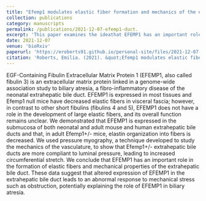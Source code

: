 ```yaml
---
title: "Efemp1 modulates elastic fiber formation and mechanics of the extrahepatic bile duct"
collection: publications
category: manuscripts
permalink: /publications/2021-12-07-efemp1-duct.
excerpt: 'This paper examines the ideathat EFEMP1 has an important role in the formation of elastic fibers and mechanical properties of the extrahepatic bile duct. These data suggest that altered expression of EFEMP1 in the extrahepatic bile duct leads to an abnormal response to mechanical stress such as obstruction, potentially explaining the role of EFEMP1 in biliary atresia.'
date: 2021-12-07
venue: 'bioRxiv'
paperurl: 'https://eroberts91.github.io/personal-site/files/2021-12-07-efemp1-duct.pdf'
citation: 'Roberts, Emilia. (2021). &quot;Efemp1 modulates elastic fiber formation and mechanics of the extrahepatic bile duct.&quot; <i>bioRxiv</i>.'
---
```


EGF-Containing Fibulin Extracellular Matrix Protein 1 (EFEMP1, also called fibulin 3) is an extracellular
matrix protein linked in a genome-wide association study to biliary atresia, a fibro-inflammatory disease
of the neonatal extrahepatic bile duct. EFEMP1 is expressed in most tissues and Efemp1 null mice have
decreased elastic fibers in visceral fascia; however, in contrast to other short fibulins (fibulins 4 and 5),
EFEMP1 does not have a role in the development of large elastic fibers, and its overall function remains
unclear. We demonstrated that EFEMP1 is expressed in the submucosa of both neonatal and adult mouse
and human extrahepatic bile ducts and that, in adult Efemp1+/- mice, elastin organization into fibers is
decreased. We used pressure myography, a technique developed to study the mechanics of the
vasculature, to show that Efemp1+/- extrahepatic bile ducts are more compliant to luminal pressure,
leading to increased circumferential stretch. We conclude that EFEMP1 has an important role in the
formation of elastic fibers and mechanical properties of the extrahepatic bile duct. These data suggest that altered expression of EFEMP1 in the extrahepatic bile duct leads to an abnormal response to mechanical stress such as obstruction, potentially explaining the role of EFEMP1 in biliary atresia.